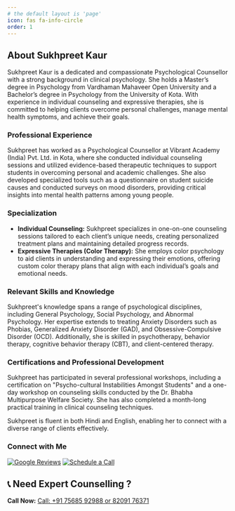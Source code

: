 ```yaml
---
# the default layout is 'page'
icon: fas fa-info-circle
order: 1
---
```

## About Sukhpreet Kaur

Sukhpreet Kaur is a dedicated and compassionate Psychological Counsellor with a strong background in clinical psychology. She holds a Master’s degree in Psychology from Vardhaman Mahaveer Open University and a Bachelor’s degree in Psychology from the University of Kota. With experience in individual counseling and expressive therapies, she is committed to helping clients overcome personal challenges, manage mental health symptoms, and achieve their goals.

### Professional Experience

Sukhpreet has worked as a Psychological Counsellor at Vibrant Academy (India) Pvt. Ltd. in Kota, where she conducted individual counseling sessions and utilized evidence-based therapeutic techniques to support students in overcoming personal and academic challenges. She also developed specialized tools such as a questionnaire on student suicide causes and conducted surveys on mood disorders, providing critical insights into mental health patterns among young people.

### Specialization

- **Individual Counseling:** Sukhpreet specializes in one-on-one counseling sessions tailored to each client’s unique needs, creating personalized treatment plans and maintaining detailed progress records.
- **Expressive Therapies (Color Therapy):** She employs color psychology to aid clients in understanding and expressing their emotions, offering custom color therapy plans that align with each individual’s goals and emotional needs.

### Relevant Skills and Knowledge

Sukhpreet's knowledge spans a range of psychological disciplines, including General Psychology, Social Psychology, and Abnormal Psychology. Her expertise extends to treating Anxiety Disorders such as Phobias, Generalized Anxiety Disorder (GAD), and Obsessive-Compulsive Disorder (OCD). Additionally, she is skilled in psychotherapy, behavior therapy, cognitive behavior therapy (CBT), and client-centered therapy.

### Certifications and Professional Development

Sukhpreet has participated in several professional workshops, including a certification on "Psycho-cultural Instabilities Amongst Students" and a one-day workshop on counseling skills conducted by the Dr. Bhabha Multipurpose Welfare Society. She has also completed a month-long practical training in clinical counseling techniques.

Sukhpreet is fluent in both Hindi and English, enabling her to connect with a diverse range of clients effectively.


### Connect with Me
[![Google Reviews](https://img.shields.io/badge/Review%20me%20on-Google-blue?style=flat&logo=google)](https://g.page/r/CRNdm_g99obWEBM/review)
[![Schedule a Call](https://img.shields.io/badge/Schedule%20a%20Call%20on-Calendly-blue?style=flat&logo=calendly)](https://calendly.com/sukhpreetk/60min)
## 📞 Need Expert Counselling  ? 
**Call Now:**  [Call: +91 75685 92988 or 82091 76371](tel:+918209176371)